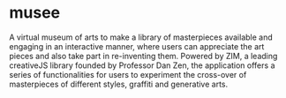 # musee
A virtual museum of arts to make a library of masterpieces available and engaging in an interactive manner, where users can appreciate the art pieces and also take part in re-inventing them. Powered by ZIM, a leading creativeJS library founded by Professor Dan Zen, the application offers a series of functionalities for users to experiment the cross-over of masterpieces of different styles, graffiti and generative arts. 
